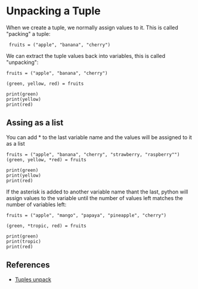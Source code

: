 # Unpacking a Tuple
When we create a tuple, we normally assign values to it. This is called "packing" a tuple:

```
 fruits = ("apple", "banana", "cherry")
```

We can extract the tuple values back into variables, this is called "unpacking":

```
fruits = ("apple", "banana", "cherry")

(green, yellow, red) = fruits

print(green)
print(yellow)
print(red)
```

## Assing as a list
You can add * to the last variable name and the values will be assigned to it as a list
```
fruits = ("apple", "banana", "cherry", "strawberry, "raspberry"")
(green, yellow, *red) = fruits

print(green)
print(yellow)
print(red)
```

If the asterisk is added to another variable name thant the last, python will assign values to the variable until the number of values left matches the number of variables left:

```
fruits = ("apple", "mango", "papaya", "pineapple", "cherry")

(green, *tropic, red) = fruits

print(green)
print(tropic)
print(red)
```

## References
- [Tuples unpack](https://www.w3schools.com/python/python_tuples_unpack.asp)
